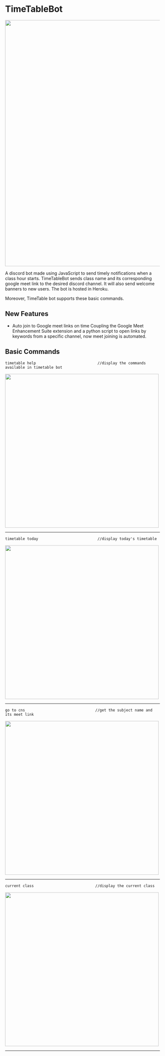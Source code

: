 # TimeTableBot

<img src="https://github.com/qdotdash/TimeTableBot/blob/dev/screenshots/socialpreview.png" width=800>

A discord bot made using JavaScript to send timely notifications when a class hour starts. TimeTableBot sends class name and its corresponding google meet link 
to the desired discord channel. It will also send welcome banners to new users. The bot is hosted in Heroku.

Moreover, TimeTable bot supports these basic commands.

## New Features

* Auto join to Google meet links on time
  Coupling the Google Meet Enhancement Suite extension and a python script to open links by keywords from a specific channel, now meet joining is automated.

## Basic Commands 

```
timetable help                            //display the commands available in timetable bot
```

<img src="https://github.com/qdotdash/TimeTableBot/blob/dev/screenshots/timetablehelp.PNG" width=500>
<hr>

```
timetable today                           //display today's timetable
```

<img src="https://github.com/qdotdash/TimeTableBot/blob/dev/screenshots/timetabletoday.PNG" width=500>
<hr>

```
go to cns                                //get the subject name and its meet link
```

<img src="https://github.com/qdotdash/TimeTableBot/blob/dev/screenshots/gotocns.PNG" width=500>
<hr>

```
current class                            //display the current class
```

<img src="https://github.com/qdotdash/TimeTableBot/blob/dev/screenshots/currentclass.PNG" width=500>
<hr>



